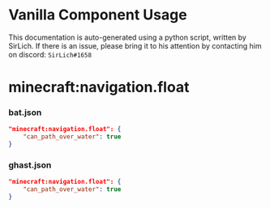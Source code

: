 # Vanilla Component Usage
This documentation is auto-generated using a python script, written by SirLich. If there is an issue, please bring it to his attention by contacting him on discord: `SirLich#1658`

# minecraft:navigation.float
### bat.json
```JSON
"minecraft:navigation.float": {
    "can_path_over_water": true
}
```

### ghast.json
```JSON
"minecraft:navigation.float": {
    "can_path_over_water": true
}
```

